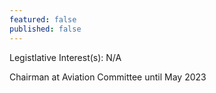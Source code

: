 ```yaml
---
featured: false
published: false
---
```

Legistlative Interest(s): N/A

Chairman at Aviation Committee until May 2023